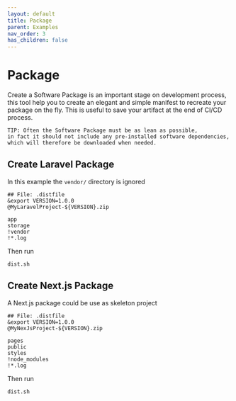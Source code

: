 ```yaml
---
layout: default
title: Package
parent: Examples
nav_order: 3
has_children: false
---
```


# Package

Create a Software Package is an important stage on development process, this tool help you to create an elegant and simple manifest to recreate your package on the fly. This is useful to save your artifact at the end of CI/CD process. 

```
TIP: Often the Software Package must be as lean as possible,
in fact it should not include any pre-installed software dependencies, 
which will therefore be downloaded when needed.
```

## Create Laravel Package

In this example the `vendor/` directory is ignored

```shell
## File: .distfile
&export VERSION=1.0.0
@MyLaravelProject-${VERSION}.zip

app
storage
!vendor
!*.log
```

Then run

```shell
dist.sh
```

## Create Next.js Package

A Next.js package could be use as skeleton project 

```shell
## File: .distfile
&export VERSION=1.0.0
@MyNexJsProject-${VERSION}.zip

pages
public
styles
!node_modules
!*.log
```

Then run

```shell
dist.sh
```
